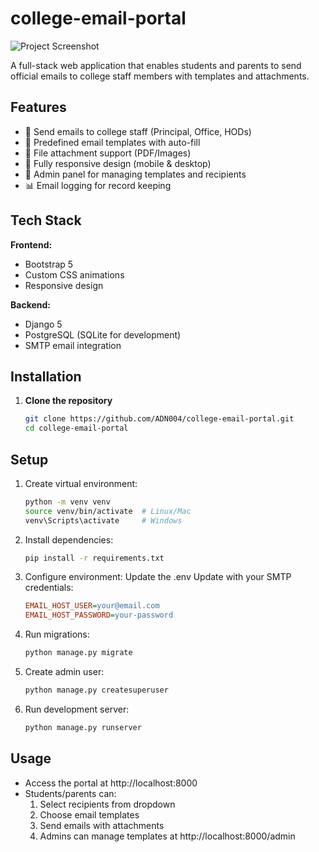 # college-email-portal

![Project Screenshot](static/images/Screenshot(180).png) <!-- Add a screenshot later -->

A full-stack web application that enables students and parents to send official emails to college staff members with templates and attachments.

## Features

- 📧 Send emails to college staff (Principal, Office, HODs)
- 📝 Predefined email templates with auto-fill
- 📎 File attachment support (PDF/Images)
- 📱 Fully responsive design (mobile & desktop)
- 🔐 Admin panel for managing templates and recipients
- 📊 Email logging for record keeping

## Tech Stack

**Frontend:**  
- Bootstrap 5
- Custom CSS animations
- Responsive design

**Backend:**  
- Django 5
- PostgreSQL (SQLite for development)
- SMTP email integration

## Installation

1. **Clone the repository**
   ```bash
   git clone https://github.com/ADN004/college-email-portal.git
   cd college-email-portal

## Setup
1. Create virtual environment:
   ```bash
   python -m venv venv
   source venv/bin/activate  # Linux/Mac
   venv\Scripts\activate     # Windows

2. Install dependencies:
   ```bash
   pip install -r requirements.txt

3. Configure environment:
   Update the .env
   Update with your SMTP credentials:
   ```ini
   EMAIL_HOST_USER=your@email.com
   EMAIL_HOST_PASSWORD=your-password

5. Run migrations:
   ```bash
   python manage.py migrate

6. Create admin user:
    ```bash
    python manage.py createsuperuser

7. Run development server:
    ```bash
    python manage.py runserver

## Usage
- Access the portal at http://localhost:8000
- Students/parents can:
   1. Select recipients from dropdown
   2. Choose email templates
   3. Send emails with attachments
   4. Admins can manage templates at http://localhost:8000/admin
